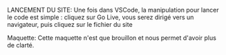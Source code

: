 LANCEMENT DU SITE:
Une fois dans VSCode, la manipulation pour lancer le code est simple : cliquez sur Go Live, vous serez dirigé vers un navigateur, puis cliquez sur le fichier du site


Maquette:
Cette maquette n'est que brouillon et nous permet d'avoir plus de clarté.
